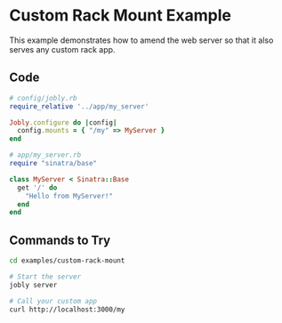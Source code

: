 # Custom Rack Mount Example

This example demonstrates how to amend the web server so that it also serves
any custom rack app.

## Code

```ruby
# config/jobly.rb
require_relative '../app/my_server'

Jobly.configure do |config|
  config.mounts = { "/my" => MyServer }
end
```

```ruby
# app/my_server.rb
require "sinatra/base"

class MyServer < Sinatra::Base
  get '/' do
    "Hello from MyServer!"
  end
end
```


## Commands to Try

```bash
cd examples/custom-rack-mount

# Start the server
jobly server

# Call your custom app
curl http://localhost:3000/my
```

